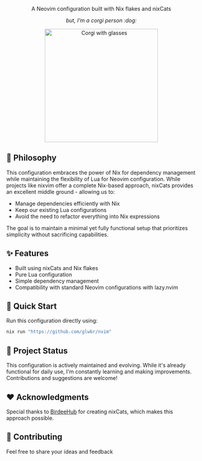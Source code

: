 <a name="readme-top"></a>

<div align="center">
  <p>A Neovim configuration built with Nix flakes and nixCats</p>
  <p><em>but, I'm a corgi person :dog:</em></p>
  <img src="https://res.cloudinary.com/djb3ju61n/image/upload/v1739062930/corgi_glass.gif" alt="Corgi with glasses" height="300">
</div>

## :thought_balloon: Philosophy

This configuration embraces the power of Nix for dependency management while maintaining the flexibility of Lua for Neovim configuration. While projects like nixvim offer a complete Nix-based approach, nixCats provides an excellent middle ground - allowing us to:

- Manage dependencies efficiently with Nix
- Keep our existing Lua configurations
- Avoid the need to refactor everything into Nix expressions

The goal is to maintain a minimal yet fully functional setup that prioritizes simplicity without sacrificing capabilities.

## :sparkles: Features

- Built using nixCats and Nix flakes
- Pure Lua configuration
- Simple dependency management
- Compatibility with standard Neovim configurations with lazy.nvim

## :rocket: Quick Start

Run this configuration directly using:

```nix
nix run "https://github.com/glwbr/nvim"
```

## :arrows_counterclockwise: Project Status

This configuration is actively maintained and evolving. While it's already functional for daily use, I'm constantly learning and making improvements. Contributions and suggestions are welcome!

## :heart: Acknowledgments

Special thanks to [BirdeeHub](https://github.com/BirdeeHub) for creating nixCats, which makes this approach possible.

## :handshake: Contributing

Feel free to share your ideas and feedback

<!-- IMAGES -->
[corgi_glass]: "https://res.cloudinary.com/djb3ju61n/image/upload/v1739062930/corgi_glass.gif"
